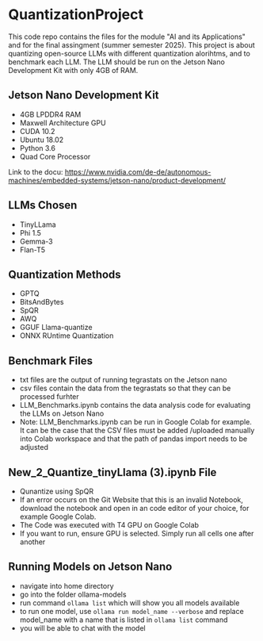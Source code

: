 # QuantizationProject

This code repo contains the files for the module "AI and its Applications" and for the final assingment (summer semester 2025). This project is about quantizing open-source LLMs with different quantization alorihtms, and to benchmark each LLM. The LLM should be run on the Jetson Nano Development Kit with only 4GB of RAM.

## Jetson Nano Development Kit
- 4GB LPDDR4 RAM
- Maxwell Architecture GPU
- CUDA 10.2
- Ubuntu 18.02
- Python 3.6
- Quad Core Processor

Link to the docu: https://www.nvidia.com/de-de/autonomous-machines/embedded-systems/jetson-nano/product-development/ 

## LLMs Chosen 
- TinyLLama
- Phi 1.5
- Gemma-3
- Flan-T5

## Quantization Methods
- GPTQ
- BitsAndBytes
- SpQR
- AWQ
- GGUF Llama-quantize
- ONNX RUntime Quantization

## Benchmark Files
- txt files are the output of running tegrastats on the Jetson nano
- csv files contain the data from the tegrastats so that they can be processed furhter
- LLM_Benchmarks.ipynb contains the data analysis code for evaluating the LLMs on Jetson Nano
- Note: LLM_Benchmarks.ipynb can be run in Google Colab for example. It can be the case that the CSV files must be added /uploaded manually into Colab workspace and that the path of pandas import needs to be adjusted

## New_2_Quantize_tinyLlama (3).ipynb File
- Qunantize using SpQR 
- If an error occurs on the Git Website that this is an invalid Notebook, download the notebook and open in an code editor of your choice, for example Google Colab.
- The Code was executed with T4 GPU on Google Colab 
- If you want to run, ensure GPU is selected. Simply run all cells one after another

## Running Models on Jetson Nano
- navigate into home directory
- go into the folder ollama-models
- run command ``ollama list`` which will show you all models available
- to run one model, use ``ollama run model_name --verbose`` and replace model_name with a name that is listed in ``ollama list`` command 
- you will be able to chat with the model

